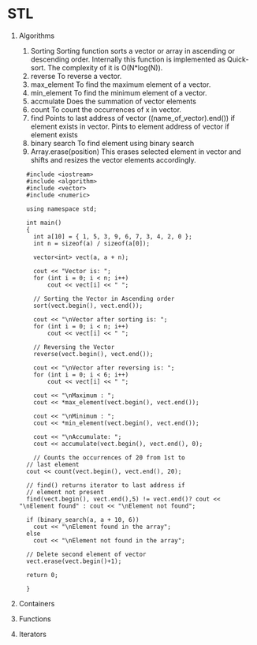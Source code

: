 # STL

1. Algorithms
   1. Sorting
    Sorting function sorts a vector or array  in ascending or descending order.
    Internally this function is implemented as Quick-sort. The complexity of it is O(N*log(N)).
   2. reverse
    To reverse a vector.
   3. max_element
    To find the maximum element of a vector.
   4. min_element
    To find the minimum element of a vector.
   5. accmulate
    Does the summation of vector elements
   6. count
     To count the occurrences of x in vector.
   7. find
     Points to last address of vector ((name_of_vector).end()) if element exists in vector.
     Pints to element address of vector if element exists
   8. binary search
     To find element using binary search
   9. Array.erase(position)
      This erases selected element in vector and shifts and resizes the vector elements accordingly.

    ```{.cpp}
      #include <iostream>
      #include <algorithm>
      #include <vector>
      #include <numeric>

      using namespace std;

      int main()
      {
        int a[10] = { 1, 5, 3, 9, 6, 7, 3, 4, 2, 0 };
        int n = sizeof(a) / sizeof(a[0]);

        vector<int> vect(a, a + n);

        cout << "Vector is: ";
        for (int i = 0; i < n; i++)
            cout << vect[i] << " ";

        // Sorting the Vector in Ascending order
        sort(vect.begin(), vect.end());

        cout << "\nVector after sorting is: ";
        for (int i = 0; i < n; i++)
            cout << vect[i] << " ";

        // Reversing the Vector
        reverse(vect.begin(), vect.end());

        cout << "\nVector after reversing is: ";
        for (int i = 0; i < 6; i++)
            cout << vect[i] << " ";

        cout << "\nMaximum : ";
        cout << *max_element(vect.begin(), vect.end());

        cout << "\nMinimum : ";
        cout << *min_element(vect.begin(), vect.end());

        cout << "\nAccumulate: ";
        cout << accumulate(vect.begin(), vect.end(), 0);

        // Counts the occurrences of 20 from 1st to
      // last element
      cout << count(vect.begin(), vect.end(), 20);

      // find() returns iterator to last address if
      // element not present
      find(vect.begin(), vect.end(),5) != vect.end()? cout << "\nElement found" : cout << "\nElement not found";

      if (binary_search(a, a + 10, 6))
        cout << "\nElement found in the array";
      else
        cout << "\nElement not found in the array";

      // Delete second element of vector
      vect.erase(vect.begin()+1);

      return 0;

      }
    ```

2. Containers
3. Functions
4. Iterators